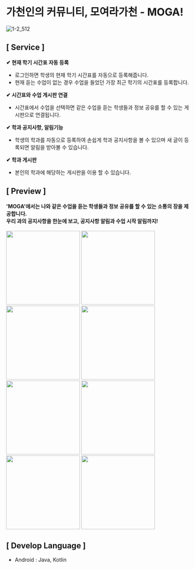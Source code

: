 # 가천인의 커뮤니티, 모여라가천 - MOGA!

![1-2_512](https://user-images.githubusercontent.com/53803882/104343381-37a82880-553f-11eb-8acd-2f874fa70995.png)

## [ Service ]

**✔︎ 현재 학기 시간표 자동 등록**
- 로그인하면 학생의 현재 학기 시간표를 자동으로 등록해줍니다.
- 현재 듣는 수업이 없는 경우 수업을 들었던 가장 최근 학기의 시간표를 등록합니다.

**✔︎ 시간표와 수업 게시판 연결**
- 시간표에서 수업을 선택하면 같은 수업을 듣는 학생들과 정보 공유를 할 수 있는 게시판으로 연결됩니다.

**✔︎ 학과 공지사항, 알림기능**
- 학생의 학과를 자동으로 등록하여 손쉽게 학과 공지사항을 볼 수 있으며 새 글이 등록되면 알림을 받아볼 수 있습니다.

**✔︎ 학과 게시판**
- 본인의 학과에 해당하는 게시판을 이용 할 수 있습니다.

## [ Preview ]
**'MOGA'에서는 나와 같은 수업을 듣는 학생들과 정보 공유를 할 수 있는 소통의 장을 제공합니다.<br>
우리 과의 공지사항을 한눈에 보고, 공지사항 알림과 수업 시작 알림까지!**</br>
<br>
<img src='https://user-images.githubusercontent.com/53803882/104345341-91115700-5541-11eb-9a8f-026c791db8f5.png' width='200px'/>
<img src='https://user-images.githubusercontent.com/53803882/104345332-8eaefd00-5541-11eb-9a78-1d29dfc66b53.png' width='200px'/>
<img src='https://user-images.githubusercontent.com/53803882/104344730-e26d1680-5540-11eb-9211-56b26fc2b46f.png' width='200px'/>
<img src='https://user-images.githubusercontent.com/53803882/104344826-fca6f480-5540-11eb-83ca-d73b136f1017.png' width='200px'/>
<img src='https://user-images.githubusercontent.com/53803882/104344879-0892b680-5541-11eb-8f02-1a098c25ebc0.png' width='200px'/>
<img src='https://user-images.githubusercontent.com/53803882/104344867-0597c600-5541-11eb-931f-03eeae6b9e0a.png' width='200px'/>
<img src='https://user-images.githubusercontent.com/53803882/104344871-06c8f300-5541-11eb-8975-74a21c763af9.png' width='200px'/>
<img src='https://user-images.githubusercontent.com/53803882/104344874-07fa2000-5541-11eb-9f49-2654c533aa93.png' width='200px'/>

## [ Develop Language ]
- Android : Java, Kotlin
